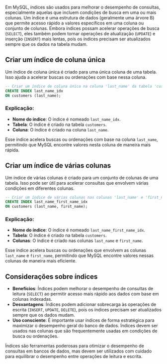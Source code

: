 Em MySQL, índices são usados para melhorar o desempenho de consultas, especialmente aquelas que incluem condições de busca em uma ou mais colunas. Um índice é uma estrutura de dados (geralmente uma árvore B) que permite acesso rápido a valores específicos em uma coluna ou conjunto de colunas. Embora índices possam acelerar operações de busca (`SELECT`), eles também podem tornar operações de atualização (`UPDATE`) e inserção (`INSERT`) mais lentas, pois os índices precisam ser atualizados sempre que os dados na tabela mudam.

## Criar um índice de coluna única

Um índice de coluna única é criado para uma única coluna de uma tabela. Isso ajuda a acelerar buscas ou ordenações com base nessa coluna.

```sql
-- Criar um índice de coluna única na coluna 'last_name' da tabela 'customers'
CREATE INDEX last_name_idx
ON customers (last_name);
```

### Explicação:

- **Nome do índice**: O índice é nomeado `last_name_idx`.
- **Tabela**: O índice é criado na tabela `customers`.
- **Coluna**: O índice é criado na coluna `last_name`.

Esse índice acelera buscas ou ordenações com base na coluna `last_name`, permitindo que MySQL encontre valores nesta coluna de maneira mais rápida.

## Criar um índice de várias colunas

Um índice de várias colunas é criado para um conjunto de colunas de uma tabela. Isso pode ser útil para acelerar consultas que envolvem várias condições em diferentes colunas.

```sql
-- Criar um índice de várias colunas nas colunas 'last_name' e 'first_name' da tabela 'customers'
CREATE INDEX last_name_first_name_idx
ON customers (last_name, first_name);
```

### Explicação:

- **Nome do índice**: O índice é nomeado `last_name_first_name_idx`.
- **Tabela**: O índice é criado na tabela `customers`.
- **Colunas**: O índice é criado nas colunas `last_name` e `first_name`.

Esse índice acelera buscas ou ordenações que envolvem as colunas `last_name` e `first_name`, permitindo que MySQL encontre valores nessas colunas de maneira mais eficiente.

## Considerações sobre índices

- **Benefícios**: Índices podem melhorar o desempenho de consultas de leitura (`SELECT`) ao permitir acesso mais rápido aos dados com base em colunas indexadas.
- **Desvantagens**: Índices podem adicionar sobrecarga às operações de escrita (`INSERT`, `UPDATE`, `DELETE`), pois os índices precisam ser atualizados sempre que os dados mudam.
- **Uso consciente**: É importante usar índices de forma estratégica para maximizar o desempenho geral do banco de dados. Índices devem ser usados nas colunas que são frequentemente usadas em condições de busca ou ordenações.

Índices são ferramentas poderosas para otimizar o desempenho de consultas em bancos de dados, mas devem ser utilizados com cuidado para equilibrar o desempenho entre operações de leitura e escrita.
